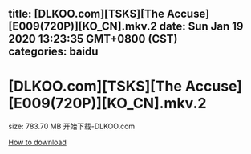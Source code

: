 
title: [DLKOO.com][TSKS][The Accuse][E009(720P)][KO_CN].mkv.2
date: Sun Jan 19 2020 13:23:35 GMT+0800 (CST)    
categories: baidu
---

# [DLKOO.com][TSKS][The Accuse][E009(720P)][KO_CN].mkv.2
size: 783.70 MB
 开始下载-DLKOO.com
 

[How to download](https://bpcam.bemobtrk.com/go/2ceec3aa-1ca2-46d6-b9ff-aaa5c184517c?jno=977)